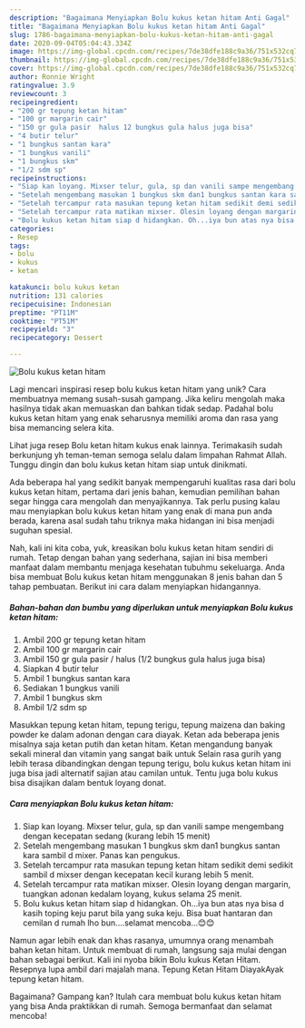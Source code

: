 ```yaml
---
description: "Bagaimana Menyiapkan Bolu kukus ketan hitam Anti Gagal"
title: "Bagaimana Menyiapkan Bolu kukus ketan hitam Anti Gagal"
slug: 1786-bagaimana-menyiapkan-bolu-kukus-ketan-hitam-anti-gagal
date: 2020-09-04T05:04:43.334Z
image: https://img-global.cpcdn.com/recipes/7de38dfe188c9a36/751x532cq70/bolu-kukus-ketan-hitam-foto-resep-utama.jpg
thumbnail: https://img-global.cpcdn.com/recipes/7de38dfe188c9a36/751x532cq70/bolu-kukus-ketan-hitam-foto-resep-utama.jpg
cover: https://img-global.cpcdn.com/recipes/7de38dfe188c9a36/751x532cq70/bolu-kukus-ketan-hitam-foto-resep-utama.jpg
author: Ronnie Wright
ratingvalue: 3.9
reviewcount: 3
recipeingredient:
- "200 gr tepung ketan hitam"
- "100 gr margarin cair"
- "150 gr gula pasir  halus 12 bungkus gula halus juga bisa"
- "4 butir telur"
- "1 bungkus santan kara"
- "1 bungkus vanili"
- "1 bungkus skm"
- "1/2 sdm sp"
recipeinstructions:
- "Siap kan loyang. Mixser telur, gula, sp dan vanili sampe mengembang dengan kecepatan sedang (kurang lebih 15 menit)"
- "Setelah mengembang masukan 1 bungkus skm dan1 bungkus santan kara sambil d mixer. Panas kan pengukus."
- "Setelah tercampur rata masukan tepung ketan hitam sedikit demi sedikit sambil d mixser dengan kecepatan kecil kurang lebih 5 menit."
- "Setelah tercampur rata matikan mixser. Olesin loyang dengan margarin, tuangkan adonan kedalam loyang, kukus selama 25 menit."
- "Bolu kukus ketan hitam siap d hidangkan. Oh...iya bun atas nya bisa d kasih toping keju parut bila yang suka keju. Bisa buat hantaran dan cemilan d rumah lho bun....selamat mencoba...😊😊"
categories:
- Resep
tags:
- bolu
- kukus
- ketan

katakunci: bolu kukus ketan 
nutrition: 131 calories
recipecuisine: Indonesian
preptime: "PT11M"
cooktime: "PT51M"
recipeyield: "3"
recipecategory: Dessert

---
```



![Bolu kukus ketan hitam](https://img-global.cpcdn.com/recipes/7de38dfe188c9a36/751x532cq70/bolu-kukus-ketan-hitam-foto-resep-utama.jpg)

Lagi mencari inspirasi resep bolu kukus ketan hitam yang unik? Cara membuatnya memang susah-susah gampang. Jika keliru mengolah maka hasilnya tidak akan memuaskan dan bahkan tidak sedap. Padahal bolu kukus ketan hitam yang enak seharusnya memiliki aroma dan rasa yang bisa memancing selera kita.

Lihat juga resep Bolu ketan hitam kukus enak lainnya. Terimakasih sudah berkunjung yh teman-teman semoga selalu dalam limpahan Rahmat Allah. Tunggu dingin dan bolu kukus ketan hitam siap untuk dinikmati.

Ada beberapa hal yang sedikit banyak mempengaruhi kualitas rasa dari bolu kukus ketan hitam, pertama dari jenis bahan, kemudian pemilihan bahan segar hingga cara mengolah dan menyajikannya. Tak perlu pusing kalau mau menyiapkan bolu kukus ketan hitam yang enak di mana pun anda berada, karena asal sudah tahu triknya maka hidangan ini bisa menjadi suguhan spesial.


Nah, kali ini kita coba, yuk, kreasikan bolu kukus ketan hitam sendiri di rumah. Tetap dengan bahan yang sederhana, sajian ini bisa memberi manfaat dalam membantu menjaga kesehatan tubuhmu sekeluarga. Anda bisa membuat Bolu kukus ketan hitam menggunakan 8 jenis bahan dan 5 tahap pembuatan. Berikut ini cara dalam menyiapkan hidangannya.

<!--inarticleads1-->

##### Bahan-bahan dan bumbu yang diperlukan untuk menyiapkan Bolu kukus ketan hitam:

1. Ambil 200 gr tepung ketan hitam
1. Ambil 100 gr margarin cair
1. Ambil 150 gr gula pasir / halus (1/2 bungkus gula halus juga bisa)
1. Siapkan 4 butir telur
1. Ambil 1 bungkus santan kara
1. Sediakan 1 bungkus vanili
1. Ambil 1 bungkus skm
1. Ambil 1/2 sdm sp


Masukkan tepung ketan hitam, tepung terigu, tepung maizena dan baking powder ke dalam adonan dengan cara diayak. Ketan ada beberapa jenis misalnya saja ketan putih dan ketan hitam. Ketan mengandung banyak sekali mineral dan vitamin yang sangat baik untuk Selain rasa gurih yang lebih terasa dibandingkan dengan tepung terigu, bolu kukus ketan hitam ini juga bisa jadi alternatif sajian atau camilan untuk. Tentu juga bolu kukus bisa disajikan dalam bentuk loyang donat. 

<!--inarticleads2-->

##### Cara menyiapkan Bolu kukus ketan hitam:

1. Siap kan loyang. Mixser telur, gula, sp dan vanili sampe mengembang dengan kecepatan sedang (kurang lebih 15 menit)
1. Setelah mengembang masukan 1 bungkus skm dan1 bungkus santan kara sambil d mixer. Panas kan pengukus.
1. Setelah tercampur rata masukan tepung ketan hitam sedikit demi sedikit sambil d mixser dengan kecepatan kecil kurang lebih 5 menit.
1. Setelah tercampur rata matikan mixser. Olesin loyang dengan margarin, tuangkan adonan kedalam loyang, kukus selama 25 menit.
1. Bolu kukus ketan hitam siap d hidangkan. Oh...iya bun atas nya bisa d kasih toping keju parut bila yang suka keju. Bisa buat hantaran dan cemilan d rumah lho bun....selamat mencoba...😊😊


Namun agar lebih enak dan khas rasanya, umumnya orang menambah bahan ketan hitam. Untuk membuat di rumah, langsung saja mulai dengan bahan sebagai berikut. Kali ini nyoba bikin Bolu kukus Ketan Hitam. Resepnya lupa ambil dari majalah mana. Tepung Ketan Hitam DiayakAyak tepung ketan hitam. 

Bagaimana? Gampang kan? Itulah cara membuat bolu kukus ketan hitam yang bisa Anda praktikkan di rumah. Semoga bermanfaat dan selamat mencoba!
